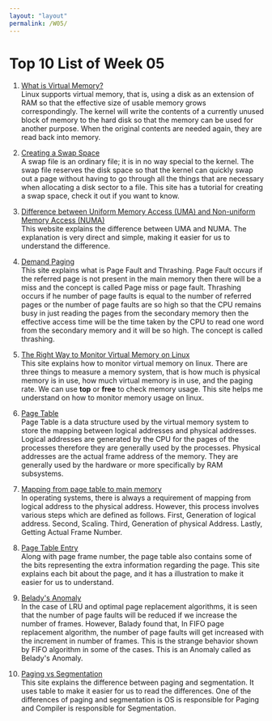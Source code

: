 ```yaml
---
layout: "layout"
permalink: /W05/
---
```


# Top 10 List of Week 05

1. [What is Virtual Memory?](https://tldp.org/LDP/sag/html/vm-intro.html)<br>
Linux supports virtual memory, that is, using a disk as an extension of RAM 
so that the effective size of usable memory grows correspondingly. The 
kernel will write the contents of a currently unused block of memory to the 
hard disk so that the memory can be used for another purpose. When the 
original contents are needed again, they are read back into memory.

2. [Creating a Swap Space](https://tldp.org/LDP/sag/html/swap-space.html)<br>
A swap file is an ordinary file; it is in no way special to the kernel. The swap file reserves the disk space so that the kernel can quickly 
swap out a page without having to go through all the things that are necessary when allocating a disk sector to a file. This site has a tutorial for creating a swap space, check it out if you want to know.

3. [Difference between Uniform Memory Access (UMA) and Non-uniform Memory Access (NUMA)](https://www.geeksforgeeks.org/difference-between-uniform-memory-access-uma-and-non-uniform-memory-access-numa/)<br>
This website explains the difference between UMA and NUMA. The explanation is very direct and simple, making it easier for us to understand 
the difference.

4. [Demand Paging](https://www.javatpoint.com/os-demand-paging)<br>
This site explains what is Page Fault and Thrashing. Page Fault occurs if the referred page is not present in the main memory then there will 
be a miss and the concept is called Page miss or page fault. Thrashing occurs if he number of page faults is equal to the number of referred 
pages or the number of page faults are so high so that the CPU remains busy in just reading the pages from the secondary memory then the 
effective access time will be the time taken by the CPU to read one word from the secondary memory and it will be so high. The concept is 
called thrashing.

5. [The Right Way to Monitor Virtual Memory on Linux](https://www.logicmonitor.com/blog/the-right-way-to-monitor-virtual-memory-on-linux)<br>
This site explains how to monitor virtual memory on linux. There are three things to measure a memory system, that is how much is physical memory is in use, how much virtual memory is in use, and the paging rate. We can use **top** or **free** to check memory usage. This site helps me understand on how to monitor memory usage on linux.

6. [Page Table](https://www.javatpoint.com/os-page-table)<br>
Page Table is a data structure used by the virtual memory system to store the mapping between logical addresses and physical addresses.
Logical addresses are generated by the CPU for the pages of the processes therefore they are generally used by the processes.
Physical addresses are the actual frame address of the memory. They are generally used by the hardware or more specifically by RAM subsystems.

7. [Mapping from page table to main memory](https://www.javatpoint.com/os-mapping-from-page-table-to-main-memory)<br>
In operating systems, there is always a requirement of mapping from logical address to the physical address. However, this process involves 
various steps which are defined as follows. First, Generation of logical address. Second, Scaling. Third, Generation of physical Address. Lastly, Getting Actual Frame Number.

8. [Page Table Entry](https://www.javatpoint.com/os-page-table-entry)<br>
Along with page frame number, the page table also contains some of the bits representing the extra information regarding the page. This site explains each bit about the page, and it has a illustration to make it easier for us to understand.

9. [Belady's Anomaly](https://www.javatpoint.com/os-beladys-anamoly)<br>
In the case of LRU and optimal page replacement algorithms, it is seen that the number of page faults will be reduced if we increase the number 
of frames. However, Balady found that, In FIFO page replacement algorithm, the number of page faults will get increased with the increment in 
number of frames. This is the strange behavior shown by FIFO algorithm in some of the cases. This is an Anomaly called as Belady's Anomaly.

10. [Paging vs Segmentation](https://www.javatpoint.com/os-paging-vs-segmentation)<br>
This site explains the difference between paging and segmentation. It uses table to make it easier for us to read the differences. One of the differences of paging and segmentation is OS is responsible for Paging and Compiler is responsible for Segmentation.
